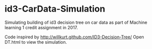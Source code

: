 # id3-CarData-Simulation
Simulating building of id3 decision tree on car data as part of Machine learning 1 credit assignment in 2017. 

Code inspired by http://willkurt.github.com/ID3-Decision-Tree/
Open DT.html to view the simulation.
